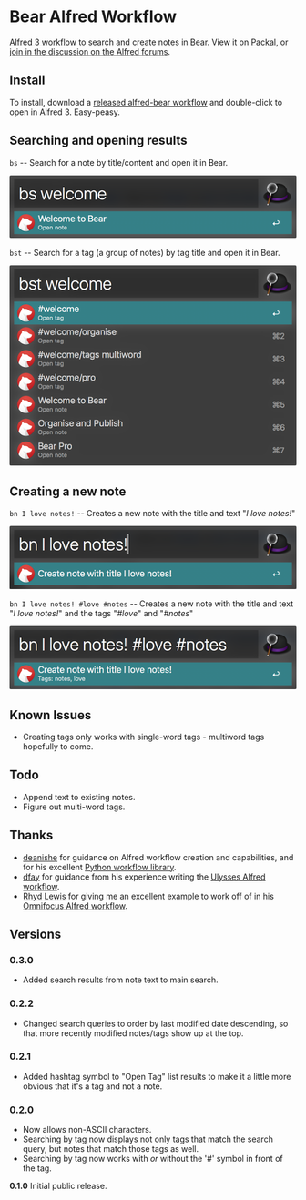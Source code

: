 # Bear Alfred Workflow

[Alfred 3 workflow](https://www.alfredapp.com/workflows/) to search and create notes in [Bear](http://www.bear-writer.com/). View it on [Packal](http://www.packal.org/workflow/bear), or [join in the discussion on the Alfred forums](https://www.alfredforum.com/topic/10403-bear-workflow-search-and-create-notes/).

## Install
To install, download a [released alfred-bear workflow](https://github.com/chrisbro/alfred-bear/releases/download/0.3.0/alfred-bear.alfredworkflow) and double-click to open in Alfred 3. Easy-peasy.

## Searching and opening results 
`bs` -- Search for a note by title/content and open it in Bear.

![](bs.png)

`bst` -- Search for a tag (a group of notes) by tag title and open it in Bear.

![](bst.png)

## Creating a new note
`bn I love notes!` -- Creates a new note with the title and text "*I love notes!*"

![](bn1.png)

`bn I love notes! #love #notes` -- Creates a new note with the title and text "*I love notes!*" and the tags "*#love*" and "*#notes*"

![](bn2.png)

## Known Issues
- Creating tags only works with single-word tags - multiword tags hopefully to come.

## Todo
- Append text to existing notes.
- Figure out multi-word tags.

## Thanks
- [deanishe](https://www.alfredforum.com/profile/5235-deanishe/) for guidance on Alfred workflow creation and capabilities, and for his excellent [Python workflow library](http://www.deanishe.net/alfred-workflow/index.html).
- [dfay](https://www.alfredforum.com/profile/3468-dfay/) for guidance from his experience writing the [Ulysses Alfred workflow](https://github.com/robwalton/alfred-ulysses-workflow).
- [Rhyd Lewis](https://github.com/rhydlewis) for giving me an excellent example to work off of in his [Omnifocus Alfred workflow](https://github.com/rhydlewis/search-omnifocus).

## Versions

### 0.3.0
* Added search results from note text to main search.

### 0.2.2
* Changed search queries to order by last modified date descending, so that more recently modified notes/tags show up at the top.

### 0.2.1
* Added hashtag symbol to "Open Tag" list results to make it a little more obvious that it's a tag and not a note.

### 0.2.0
* Now allows non-ASCII characters.
* Searching by tag now displays not only tags that match the search query, but notes that match those tags as well.
* Searching by tag now works with *or* without the '#' symbol in front of the tag.

**0.1.0** 
Initial public release.